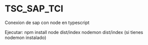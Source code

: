 # TSC_SAP_TCI
Conexion de sap con node en typescript

Ejecutar: 
npm install
node dist/index
nodemon dist/index (si tienes nodemon instalado)
